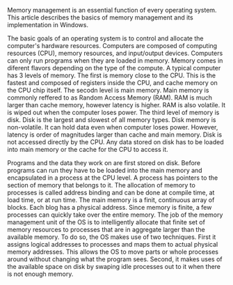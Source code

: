 Memory management is an essential function of every operating system. This article describes the basics of memory management and its implementation in Windows.

The basic goals of an operating system is to control and allocate the computer's hardware resources. Computers are composed of computing resources (CPU), memory resources, and input/output devices. Computers can only run programs when they are loaded in memory. Memory comes in diferent flavors depending on the type of the compute. A typical computer has 3 levels of memory. The first is memory close to the CPU. This is the fastest and composed of registers inside the CPU, and cache memory on the CPU chip itself. The secodn level is main memory. Main memory is commonly reffered to as Random Access Memory (RAM). RAM is much larger than cache memory, however latency is higher. RAM is also volatile. It is wiped out when the computer loses power. The third level of memory is disk. Disk is the largest and slowest of all memory types. Disk memory is non-volatile. It can hold data even when computer loses power. However, latency is order of magnitudes larger than cache and main memory. Disk is not accessed directly by the CPU. Any data stored on disk has to be loaded into main memory or the cache for the CPU to access it. 

Programs and the data they work on are first stored on disk. Before programs can run they have to be loaded into the main memory and encapsulated in a process at the CPU level. A process has pointers to the section of memory that belongs to it. The allocation of memory to processes is called address binding and can be done at compile time, at load time, or at run time. The main memory is a finit, continuous array of blocks. Each blog has a physical address. Since memory is finite, a few processes can quickly take over the entire memory. The job of the memory management unit of the OS is to intelligently allocate that finite set of memory resources to processes that are in aggregate larger than the available memory. To do so, the OS makes use of two techniques. First it assigns logical addresses to processes and maps them to actual physical memory addresses. This allows the OS to move parts or whole processes around without changing what the program sees. Second, it makes uses of the available space on disk by swaping idle processes out to it when there is not enough memory. 